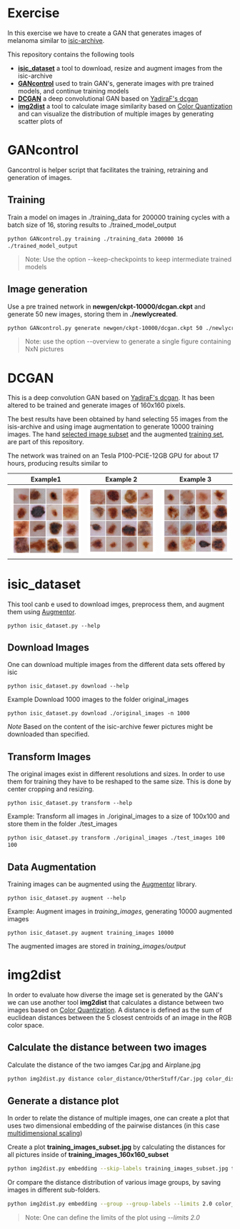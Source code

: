 # Exercise
In this exercise we have to create a GAN that generates images of melanoma similar
to [isic-archive](https://isic-archive.com).

This repository contains the following tools
* **[isic_dataset](#isic_dataset)** a tool to download, resize and augment images from the isic-archive
* **[GANcontrol](#GANcontrol)** used to train GAN's, generate images with pre trained models, and continue training models
* **[DCGAN](#DCGAN)** a deep convolutional GAN based on [YadiraF's dcgan](https://github.com/YadiraF/GAN/blob/master/dcgan.py)
* **[img2dist](#img2dist)** a tool to calculate image similarity based on [Color Quantization](http://scikit-learn.org/stable/auto_examples/cluster/plot_color_quantization.html) and can visualize the distribution of multiple images by generating scatter plots of  

# GANcontrol
Gancontrol is helper script that facilitates the training, retraining and generation of images.

## Training
Train a model on images in ./training_data for 200000 training cycles with a batch size of 16, storing results to ./trained_model_output

    python GANcontrol.py training ./training_data 200000 16 ./trained_model_output

> Note: Use the option --keep-checkpoints to keep intermediate trained models

## Image generation
Use a pre trained network in **newgen/ckpt-10000/dcgan.ckpt** and generate 50 new images, storing them in **./newlycreated**.

```bash
python GANcontrol.py generate newgen/ckpt-10000/dcgan.ckpt 50 ./newlycreated
```

> Note: use the option --overview to generate a single figure containing NxN pictures

# DCGAN
This is a deep convolution GAN based on [YadiraF's dcgan](https://github.com/YadiraF/GAN/blob/master/dcgan.py). It has been altered 
to be trained and generate images of 160x160 pixels.

The best results have been obtained by hand selecting 55 images from the isis-archive and using image augmentation to generate 10000 training images.
The hand [selected image subset](training_images_160x160_subset) and the augmented [training set](training_set/training_images_160x160_augmented_10k.tar.bz2), are part of this repository. 

The network was trained on an Tesla P100-PCIE-12GB GPU for about 17 hours, producing results similar to

Example1 | Example 2  | Example 3
:-------------:|:------------:|:-------------:
![](example_images/example1.png)  | ![](example_images/example2.png)  | ![](example_images/example3.png)  |


# isic_dataset
This tool canb e used to download imges, preprocess them, and augment them using [Augmentor](https://github.com/mdbloice/Augmentor).

    python isic_dataset.py --help


## Download Images
One can download multiple images from the different data sets offered by isic

    python isic_dataset.py download --help

Example Download 1000 images to the folder original_images

    python isic_dataset.py download ./original_images -n 1000

*Note* Based on the content of the isic-archive fewer pictures might be downloaded
than specified.

## Transform Images
The original images exist in different resolutions and sizes. In order to use them
for training they have to be reshaped to the same size. This is done by center
cropping and resizing.

    python isic_dataset.py transform --help

Example: Transform all images in ./original_images to a size of 100x100 and store them in the folder ./test_images

    python isic_dataset.py transform ./original_images ./test_images 100 100

## Data Augmentation
Training images can be augmented using the [Augmentor](https://github.com/mdbloice/Augmentor) library.

    python isic_dataset.py augment --help


Example: Augment images in *training_images*, generating 10000 augmented images

    python isic_dataset.py augment training_images 10000

The augmented images are stored in *training_images/output*

# img2dist
In order to evaluate how diverse the image set is generated by the GAN's we can use another tool **img2dist** that calculates a distance between two images based on [Color Quantization](http://scikit-learn.org/stable/auto_examples/cluster/plot_color_quantization.html). A distance is defined as the sum of euclidean distances between the 5 closest centroids of an image in the RGB color space.

## Calculate the distance between two images
Calculate the distance of the two iamges Car.jpg and Airplane.jpg

```bash
python img2dist.py distance color_distance/OtherStuff/Car.jpg color_distance/OtherStuff/Airplane.jpg
```

## Generate a distance plot
In order to relate the distance of multiple images, one can create a plot that uses two dimensional embedding of the pairwise distances (in this case [multidimensional scaling](http://scikit-learn.org/stable/modules/generated/sklearn.manifold.MDS.html))

Create a plot **training_images_subset.jpg** by calculating the distances for all pictures inside of **training_images_160x160_subset** 
```bash
python img2dist.py embedding --skip-labels training_images_subset.jpg training_images_160x160_subset/
```

Or compare the distance distribution of various image groups, by saving images in different sub-folders.

```bash
python img2dist.py embedding --group --group-labels --limits 2.0 color_distance_test.jpg color_distance/*
```

> Note: One can define the limits of the plot using  *--limits 2.0*